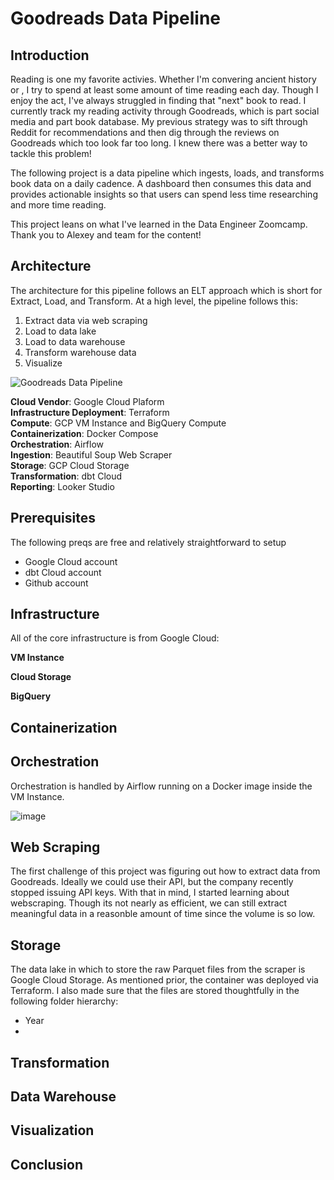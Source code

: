 # Goodreads Data Pipeline

## Introduction
Reading is one my favorite activies. Whether I'm convering ancient history or , I try to spend at least some amount of time reading each day. Though I enjoy the act, I've always struggled in finding that "next" book to read. I currently track my reading activity through Goodreads, which is part social media and part book database. My previous strategy was to sift through Reddit for recommendations and then dig through the reviews on Goodreads which too look far too long. I knew there was a better way to tackle this problem! 

The following project is a data pipeline which ingests, loads, and transforms book data on a daily cadence. A dashboard then consumes this data and provides actionable insights so that users can spend less time researching and more time reading.

This project leans on what I've learned in the Data Engineer Zoomcamp. Thank you to Alexey and team for the content!

## Architecture
The architecture for this pipeline follows an ELT approach which is short for Extract, Load, and Transform. At a high level, the pipeline follows this:
1. Extract data via web scraping
2. Load to data lake
3. Load to data warehouse
4. Transform warehouse data
5. Visualize


![Goodreads Data Pipeline](https://github.com/user-attachments/assets/4c38c82c-8b21-4ae9-9bc2-8b7f7bca286f)

**Cloud Vendor**: Google Cloud Plaform <br />
**Infrastructure Deployment**: Terraform <br />
**Compute**: GCP VM Instance and BigQuery Compute <br />
**Containerization**: Docker Compose <br />
**Orchestration**: Airflow <br />
**Ingestion**: Beautiful Soup Web Scraper <br />
**Storage**: GCP Cloud Storage <br />
**Transformation**: dbt Cloud <br />
**Reporting**: Looker Studio <br />


## Prerequisites

The following preqs are free and relatively straightforward to setup

- Google Cloud account
- dbt Cloud account
- Github account

## Infrastructure

All of the core infrastructure is from Google Cloud:

**VM Instance** <br />



**Cloud Storage** <br />



**BigQuery** <br />



## Containerization




## Orchestration

Orchestration is handled by Airflow running on a Docker image inside the VM Instance. 

![image](https://github.com/user-attachments/assets/e0ebd828-afab-4152-bfc2-ec4930236100)

## Web Scraping

The first challenge of this project was figuring out how to extract data from Goodreads. Ideally we could use their API, but the company recently stopped issuing API keys. With that in mind, I started learning about webscraping. Though its not nearly as efficient, we can still extract meaningful data in a reasonble amount of time since the volume is so low. 



## Storage

The data lake in which to store the raw Parquet files from the scraper is Google Cloud Storage. As mentioned prior, the container was deployed via Terraform. I also made sure that the files are stored thoughtfully in the following folder hierarchy:

- Year
- 

## Transformation

## Data Warehouse

## Visualization

## Conclusion
